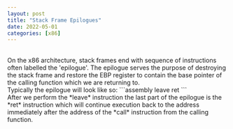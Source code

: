 ```yaml
---
layout: post
title: "Stack Frame Epilogues"
date: 2022-05-01
categories: [x86]
---
```

<br> 
On the x86 architecture, stack frames end with sequence of instructions often 
labelled the 'epilogue'. The epilogue serves the purpose of destroying the stack
frame and restore the EBP register to contain the base pointer of the calling
function which we are returning to.   
<br> 
Typically the epilogue will look like so:  
```assembly
leave
ret
```  
<br> 
After we perform the *leave* instruction the last part of the epilogue is the 
*ret* instruction which will continue execution back to the address immediately
after the address of the *call* instruction from the calling function.   
